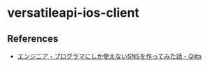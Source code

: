 # versatileapi-ios-client

## References

- [エンジニア・プログラマにしか使えないSNSを作ってみた話 - Qiita](https://qiita.com/HawkClaws/items/599d7666f55e79ef7f56)
